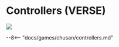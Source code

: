 # Controllers (VERSE)
<img src="/img/chunithm/sdhd/verse.png">

--8<-- "docs/games/chusan/controllers.md"
